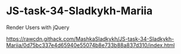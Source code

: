 # JS-task-34-Sladkykh-Mariia
Render Users with jQuery

https://rawcdn.githack.com/MashkaSladkykh/JS-task-34-Sladkykh-Mariia/0d75bc337e4d65940e55074b8e733b88a837d310/index.html
